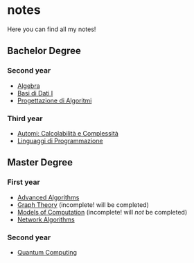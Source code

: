 # notes

Here you can find all my notes!

## Bachelor Degree

### Second year

- [Algebra](https://www.github.com/aflaag-notes/algebra)
- [Basi di Dati I](https://www.github.com/aflaag-notes/database)
- [Progettazione di Algoritmi](https://www.github.com/aflaag-notes/algorithms)

### Third year

- [Automi: Calcolabilità e Complessità](https://www.github.com/aflaag-notes/automata)
- [Linguaggi di Programmazione](https://www.github.com/aflaag-notes/languages)

## Master Degree

### First year

- [Advanced Algorithms](https://www.github.com/aflaag-notes/advanced-algs)
- [Graph Theory](https://www.github.com/aflaag-notes/graph-theory) (incomplete! will be completed)
- [Models of Computation](https://www.github.com/aflaag-notes/moc) (incomplete! will *not* be completed)
- [Network Algorithms](https://www.github.com/aflaag-notes/network-algs)

### Second year

- [Quantum Computing](https://www.github.com/aflaag-notes/quantum-computing)
